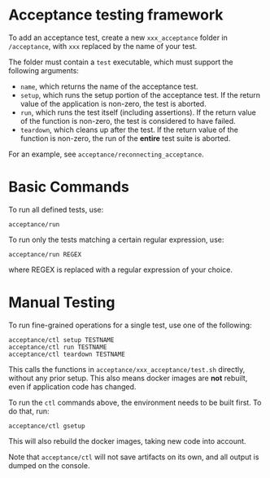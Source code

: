 
Acceptance testing framework
============================

To add an acceptance test, create a new `xxx_acceptance` folder in
`/acceptance`, with `xxx` replaced by the name of your test.

The folder must contain a `test` executable, which must support the following arguments:
* `name`, which returns the name of the acceptance test.
* `setup`, which runs the setup portion of the acceptance test. If the return
  value of the application is non-zero, the test is aborted.
* `run`, which runs the test itself (including assertions). If the return value
  of the function is non-zero, the test is considered to have failed.
* `teardown`, which cleans up after the test. If the return value of the
  function is non-zero, the run of the **entire** test suite is aborted.

For an example, see `acceptance/reconnecting_acceptance`.

Basic Commands
==============

To run all defined tests, use:
```
acceptance/run
```

To run only the tests matching a certain regular expression, use:
```
acceptance/run REGEX
```
where REGEX is replaced with a regular expression of your choice.

Manual Testing
==============

To run fine-grained operations for a single test, use one of the following:
```
acceptance/ctl setup TESTNAME
acceptance/ctl run TESTNAME
acceptance/ctl teardown TESTNAME
```
This calls the functions in `acceptance/xxx_acceptance/test.sh` directly,
without any prior setup. This also means docker images are **not** rebuilt,
even if application code has changed.

To run the `ctl` commands above, the environment needs to be built first. To do that, run:
```
acceptance/ctl gsetup
```
This will also rebuild the docker images, taking new code into account.

Note that `acceptance/ctl` will not save artifacts on its own, and all output
is dumped on the console.
